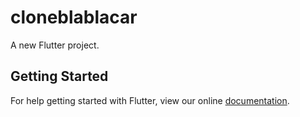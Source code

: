 # cloneblablacar

A new Flutter project.

## Getting Started

For help getting started with Flutter, view our online
[documentation](https://flutter.io/).
